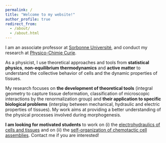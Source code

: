 ```yaml
---
permalink: /
title: "Welcome to my website!"
author_profile: true
redirect_from:
  - /about/
  - /about.html
---
```


I am an associate professor at [Sorbonne Université](https://www.sorbonne-universite.fr/en), and conduct my research at [Physico-Chimie Curie](https://institut-curie.org/unit/umr168).

As a physicist, I use theoretical approaches and tools from **statistical physics**, **non-equilibrium thermodynamics** and **active matter** to understand the collective behavior of cells and the dynamic properties of tissues.

My research focuses on **the development of theoretical tools** (integral geometry to capture tissue deformation, classification of microscopic interactions by the renormalization group) and **their application to specific biological problems** (interplay between mechanical, hydraulic and electric properties of tissues). My work aims at providing a better understanding of the physical processes involved during morphogenesis.

**I am looking for motivated students** to work on (i) the [electrohydraulics of cells and tissues](https://stages.phys.ens.psl.eu/en/offres/60) and on (ii) the [self-organization of chemotactic cell assemblies](https://stages.phys.ens.psl.eu/en/offres/59). Contact me if you are interested!